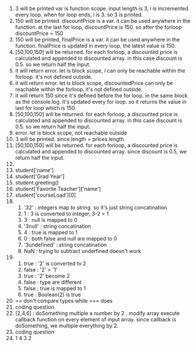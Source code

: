 1. 3 will be printed var is function scope. input length is 3, i is incremented every loop. when for loop ends, i is 3. so 3 is printed.
2. 150 will be printed. discountPrice is a var. it can be used anywhere in the function. at the last for loop, discountPrice is 150. so after the forloop discountPrice = 150
3. 150 will be printed, finalPrice is a var. it can be used anywhere in the function. finalPrice is updated in every loop, the latest value is 150.
4. [50,100,150] will be returned. for each forloop, a discounted price is calculated and appended to discounted array. in this case discount is 0.5. so we return half the input.
5. it will return error. let is block scope, i can only be reachable within the forloop. it's not defined outside.
6. it will return error. let is block scope, discountedPrice can only be reachable within the forloop. it's not defined outside.
7. it will return 150 since it's defined before the for loop. in the same block as the console.log. it's updated every for loop. so it returns the value in last for loop which is 150.
8. [50,100,150] will be returned. for each forloop, a discounted price is calculated and appended to discounted array. in this case discount is 0.5. so we return half the input.
9. error. let is block scope, not reachable outside
10. 3 will be printed. since length = prices.length
11. [50,100,150] will be returned. for each forloop, a discounted price is calculated and appended to discounted array. since discount is 0.5, we return half the input.
12. 
   1.   student['name']
   2.   student['Grad Year']
   3.   student.greeting()
   4.   student['Favorite Teacher']['name']
   5.   student['courseLoad'][0]
13. 
    1.  '32' : integers map to string. so it's just string concatination
    2.  1 : 3 is converted to integer, 3-2 = 1
    3.  3 : null is mapped to 0
    4.  '3null' : string concatination
    5.  4 : true is mapped to 1
    6.  0 : both false and null are mapped to 0
    7.  '3undefined' : string concatination
    8.  NaN : trying to subtract underfined doesn't work
14. 
    1.  true : '2' is converted to 2
    2.  false : '2' > '1'
    3.  true : '2' become 2
    4.  false : type are different
    5.  false : true is mapped to 1
    6.  true : Boolean(2) is true
15. == don't compare types while === does
16. coding question
17. [2,4,6] : doSomething multiple a number by 2 . modify array execute callback function on every element of input array. since callback is doSomething, we multiple everything by 2.
18. coding question
19. 1 4 3 2 

